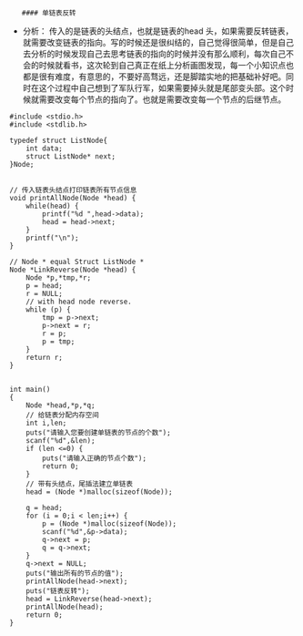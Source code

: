        #### 单链表反转

- 分析： 传入的是链表的头结点，也就是链表的head 头，如果需要反转链表，就需要改变链表的指向。写的时候还是很纠结的，自己觉得很简单，但是自己去分析的时候发现自己去思考链表的指向的时候并没有那么顺利，每次自己不会的时候就看书，这次轮到自己真正在纸上分析画图发现，每一个小知识点也都是很有难度，有意思的，不要好高骛远，还是脚踏实地的把基础补好吧。同时在这个过程中自己想到了军队行军，如果需要掉头就是尾部变头部。这个时候就需要改变每个节点的指向了。也就是需要改变每一个节点的后继节点。

```
#include <stdio.h>
#include <stdlib.h>

typedef struct ListNode{
    int data;
    struct ListNode* next;
}Node;


// 传入链表头结点打印链表所有节点信息
void printAllNode(Node *head) {
    while(head) {
        printf("%d ",head->data);
        head = head->next;
    }
    printf("\n");
}

// Node * equal Struct ListNode *
Node *LinkReverse(Node *head) {
    Node *p,*tmp,*r;
    p = head;
    r = NULL;
    // with head node reverse.
    while (p) {
        tmp = p->next;
        p->next = r;
        r = p;
        p = tmp;
    }
    return r;
}


int main()
{
    Node *head,*p,*q;
    // 给链表分配内存空间
    int i,len;
    puts("请输入您要创建单链表的节点的个数");
    scanf("%d",&len);
    if (len <=0) {
        puts("请输入正确的节点个数");
        return 0;
    }
    // 带有头结点，尾插法建立单链表
    head = (Node *)malloc(sizeof(Node));

    q = head;
    for (i = 0;i < len;i++) {
        p = (Node *)malloc(sizeof(Node));
        scanf("%d",&p->data);
        q->next = p;
        q = q->next;
    }
    q->next = NULL;
    puts("输出所有的节点的值");
    printAllNode(head->next);
    puts("链表反转");
    head = LinkReverse(head->next);
    printAllNode(head);
    return 0;
}

```